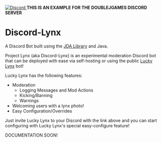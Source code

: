 [discord-invite]: https://discord.gg/u9wMgBY

[ ![Discord](https://discordapp.com/api/guilds/590215639785013298/widget.png) ][discord-invite]
**THIS IS AN EXAMPLE FOR THE DOUBLEJGAMES DISCORD SERVER**
# Discord-Lynx
A Discord Bot built using the [JDA Library](https://github.com/DV8FromTheWorld/JDA) and Java.

Project Lynx (aka Discord-Lynx) is an experimental moderation Discord bot that can be deployed with ease via self-hosting or using the public [Lucky Lynx](https://discordapp.com/oauth2/authorize?client_id=589284688376496138&scope=bot&permissions=8) bot!

Lucky Lynx has the following features:
- Moderation
  - Logging Messages and Mod Actions
  - Kicking/Banning
  - Warnings
- Welcoming users with a lynx photo!
- Easy Configuration/Overrides

Just invite Lucky Lynx to your Discord with the link above and you can start configuring with Lucky Lynx's special easy-configure feature! 

DOCUMENTATION SOON!
